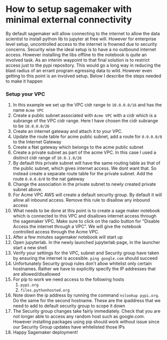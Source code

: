 # How to setup sagemaker with minimal external connectivity
By default sagemaker will allow connecting to the internet to allow the data scientist to install python lib to jupyter at free will. 
However for enterprise level setup, uncontrolled access to the internet is frowned due to security concerns. Security wise the ideal setup is to have a no outbound internet access.
However installing the libs offline to the notebook is quite an involved task. As an interim waypoint to that final solution is to restrict access just to the pypi repository.
This would go a long way in reducing the blast radius of an errant program egressing data to wild. 
However even getting to this point is an involved setup. Below I describe the steps needed to make it happen


### Setup your VPC
1. In this example we set up the VPC cidr range to `10.0.0.0/16` and has the name `Acme VPC`
2. Create a public subnet associated with `Acme VPC` with a cidr which is a subrange of the VPC cidr range. Here I have chosen the cidr subrange to be `10.0.0.0/26`
3. Create an internet gateway and attach it to your VPC.
4. Update the route table for acme public subnet, add a route for `0.0.0.0/0` to the Internet Gateway
5. Create a Nat gateway which belongs to the acme public subnet
6. Create a private subnet as part of the acme VPC. In this case I used a distinct cidr range of `10.0.1.0/26`
7. By default this private subnet will have the same routing table as that of the public subnet, which gives internet access. We dont want that. So instead create a separate route table for the private subnet. Add the route `0.0.0.0/0` to the nat gateway
8. Change the association in the private subnet to newly created private subnet above.
9. For Acme VPC AWS will create a default security group. By default it will allow all inbound access. Remove this rule to disallow any inbound access
10. What needs to be done at this point is to create a sage maker notebook which is connected to this VPC and disallows internet access through the sagemaker VPC. Make sure to click on the radio button for "Disable Access the internet through a VPC". We will give the notebook controlled access through the Acme VPC.
11. After a few minutes sagemaker notebook will start up
12. Open jupyterlab. In the newly launched jupyterlab page, in the launcher start a new shell
13. Verify your settings for the VPC, subnet and Security group have taken by ensuring the internet is accesible. `ping google.com` should succeed
14. Unfortunately Security group rules don't allow whitelist only certain hostnames. Rather we have to explicitly specify the IP addresses that are allowed/disallowed
15. For pip to work we need access to the following hosts
    1. `pypi.org`
    2. `files.pythonhosted.org`
18. Note down the ip address by running the command `nslookup pypi.org`. Do the same for the second hostname. These are the ipaddress that we need to add to default security group to scope it down
19. The Security group changes take fairly immediately. Check that you are not longer able to access any random host such as google.com. However installing packages using pip should work without issue since our Security Group updates have whitelisted those IPs
20. Happy Sagemaker deployment!
